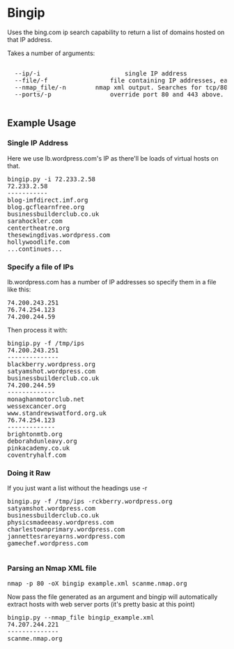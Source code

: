 # Bingip

Uses the bing.com ip search capability to return a list of domains hosted on that IP address.

Takes a number of arguments:
<pre>

  --ip/-i						single IP address
  --file/-f					file containing IP addresses, each on new line
  --nmap_file/-n		nmap xml output. Searches for tcp/80 or tcp/443 and uses this as target
  --ports/-p				override port 80 and 443 above. Separate ports by comma

</pre>

## Example Usage

### Single IP Address

Here we use lb.wordpress.com's IP as there'll be loads of virtual hosts on that.

<pre>
bingip.py -i 72.233.2.58
72.233.2.58
-----------
blog-imfdirect.imf.org
blog.gcflearnfree.org
businessbuilderclub.co.uk
sarahockler.com
centertheatre.org
thesewingdivas.wordpress.com
hollywoodlife.com
...continues...
</pre>

### Specify a file of IPs

lb.wordpress.com has a number of IP addresses so specify them in a file like this:

<pre>
74.200.243.251
76.74.254.123
74.200.244.59
</pre>

Then process it with:

<pre>
bingip.py -f /tmp/ips
74.200.243.251
--------------
blackberry.wordpress.org
satyamshot.wordpress.com
businessbuilderclub.co.uk
74.200.244.59
-------------
monaghanmotorclub.net
wessexcancer.org
www.standrewswatford.org.uk
76.74.254.123
-------------
brightonmtb.org
deborahdunleavy.org
pinkacademy.co.uk
coventryhalf.com
</pre>

### Doing it Raw

If you just want a list without the headings use -r

<pre>
bingip.py -f /tmp/ips -rckberry.wordpress.org
satyamshot.wordpress.com
businessbuilderclub.co.uk
physicsmadeeasy.wordpress.com
charlestownprimary.wordpress.com
jannettesrareyarns.wordpress.com
gamechef.wordpress.com

</pre>

### Parsing an Nmap XML file

<pre>
nmap -p 80 -oX bingip_example.xml scanme.nmap.org
</pre>

Now pass the file generated as an argument and bingip will automatically
extract hosts with web server ports (it's pretty basic at this point)
<pre>
bingip.py --nmap_file bingip_example.xml 
74.207.244.221
--------------
scanme.nmap.org 
</pre>


